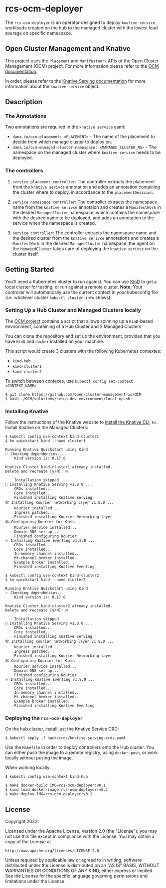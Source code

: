 # rcs-ocm-deployer
The `rcs-ocm-deployer` is an operator designed to deploy `knative service` workloads created on the hub to the managed cluster with the lowest load average on specific namespace.

## Open Cluster Management and Knative
This project uses the `Placement` and `ManifestWork` APIs of the Open Cluster Management (OCM) project. For more information please refer to the [OCM documentation](https://open-cluster-management.io/concepts/).

In order, please refer to the [Knative Serving documentation](https://knative.dev/docs/serving/) for more information about the `knative service` object.

## Description
### The Annotations
Two annotations are required in the `knative service` yaml:  

- `dana.io/ocm-placement: <PLACEMENT>` - The name of the placement to decide from which manage cluster to deploy on.
- `dana.io/ocm-managed-cluster-namespace: <MANAGED_CLUSTER_NS>` - The namespace on the managed cluster where `knative service` needs to be deployed.

### The controllers

1. `service placement controller`: The controller extracts the placement from the `knative serivce` annotation and adds an annotation containing the cluster where to deploy, in accordance to the `placementDesicion`.

2. `service namespace controller`: The controller extracts the namespace name from the `knative serivce` annotaion and creates a `ManifestWork` in the desired `ManagedCluster` namespace, which contains the namespace with the desired name to be deployed, and adds an annotation to the service when the namespace is created.

3. `service controller`: The controller extracts the namespace name and the desired cluster from the `knative serivce` annotations and creates a `ManifestWork` in the desired `ManagedCluster` namespace; the agent on the `ManagedCluster` takes care of deploying the `knative serivce` on the cluster itself.

## Getting Started
You’ll need a Kubernetes cluster to run against. You can use [KinD](https://sigs.k8s.io/kind) to get a local cluster for testing, or run against a remote cluster.
**Note:** Your controller will automatically use the current context in your kubeconfig file (i.e. whatever cluster `kubectl cluster-info` shows).

### Setting Up a Hub Cluster and Managed Clusters locally
The [OCM project](https://github.com/open-cluster-management-io/OCM) contains a script that allows spinning up a `KinD`-based environment, containing of a Hub Cluster and 2 Managed Clusters.

You can clone the repository and set up the environment, provided that you have `KinD` and `docker` installed on your machine. 

This script would create 3 clusters with the following Kubernetes contextes: 

- `kind-hub`
- `kind-cluster1`
- `kind-cluster2`

To switch between contexes, use `kubectl config set-context <CONTEXT_NAME>`

```
$ git clone https://github.com/open-cluster-management-io/OCM
$ bash ./OCM/solutions/setup-dev-environment/local-up.sh
```

### Installing Knative
Follow the instructions of the Knative website to [install the Knative CLI](https://knative.dev/docs/getting-started/quickstart-install/#install-the-knative-cli), `kn`. Install Knative on the Managed Clusters:

```
$ kubectl config use-context kind-cluster1
$ kn quickstart kind --name cluster1

Running Knative Quickstart using Kind
✅ Checking dependencies...
    Kind version is: 0.17.0

Knative Cluster kind-cluster1 already installed.
Delete and recreate [y/N]: N

    Installation skipped
🍿 Installing Knative Serving v1.8.0 ...
    CRDs installed...
    Core installed...
    Finished installing Knative Serving
🕸️ Installing Kourier networking layer v1.8.0 ...
    Kourier installed...
    Ingress patched...
    Finished installing Kourier Networking layer
🕸 Configuring Kourier for Kind...
    Kourier service installed...
    Domain DNS set up...
    Finished configuring Kourier
🔥 Installing Knative Eventing v1.8.0 ...
    CRDs installed...
    Core installed...
    In-memory channel installed...
    Mt-channel broker installed...
    Example broker installed...
    Finished installing Knative Eventing
```
```
$ kubectl config use-context kind-cluster2
$ kn quickstart kind --name cluster2

Running Knative Quickstart using Kind
✅ Checking dependencies...
    Kind version is: 0.17.0

Knative Cluster kind-cluster2 already installed.
Delete and recreate [y/N]: N

    Installation skipped
🍿 Installing Knative Serving v1.8.0 ...
    CRDs installed...
    Core installed...
    Finished installing Knative Serving
🕸️ Installing Kourier networking layer v1.8.0 ...
    Kourier installed...
    Ingress patched...
    Finished installing Kourier Networking layer
🕸 Configuring Kourier for Kind...
    Kourier service installed...
    Domain DNS set up...
    Finished configuring Kourier
🔥 Installing Knative Eventing v1.8.0 ...
    CRDs installed...
    Core installed...
    In-memory channel installed...
    Mt-channel broker installed...
    Example broker installed...
    Finished installing Knative Eventing
```
### Deploying the `rcs-ocm-deployer`
On the hub cluster, install just the Knative Service CRD:

```
$ kubectl apply -f hack/crds/knative-serving-crds.yaml
```

Use the `Makefile` in order to deploy controllers onto the Hub cluster. You can either push the image to a remote registry, using `docker-push`, or work locally without pusing the image.

When working locally:

```
$ kubectl config use-context kind-hub
```
```
$ make docker-build IMG=rcs-ocm-deployer:v0.1
$ kind load docker-image rcs-ocm-deployer:v0.1
$ make deploy IMG=rcs-ocm-deployer:v0.1
```

## License

Copyright 2022.

Licensed under the Apache License, Version 2.0 (the "License");
you may not use this file except in compliance with the License.
You may obtain a copy of the License at

    http://www.apache.org/licenses/LICENSE-2.0

Unless required by applicable law or agreed to in writing, software
distributed under the License is distributed on an "AS IS" BASIS,
WITHOUT WARRANTIES OR CONDITIONS OF ANY KIND, either express or implied.
See the License for the specific language governing permissions and
limitations under the License.

